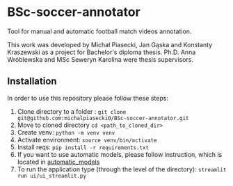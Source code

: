 # BSc-soccer-annotator
Tool for manual and automatic football match videos annotation.  
  
This work was developed by Michał Piasecki, Jan Gąska and Konstanty Kraszewski as a project for Bachelor's diploma thesis.
Ph.D. Anna Wróblewska and MSc Seweryn Karolina were thesis supervisors.


## Installation

In order to use this repository please follow these steps:


1. Clone directory to a folder : `git clone git@github.com:michalpiasecki0/BSc-soccer-annotator.git`
2. Move to cloned directory `cd <path_to_cloned_dir>`
3. Create venv: `python -m venv venv`
4. Activate environment: `source venv/bin/activate`
5. Install reqs: `pip install -r requirements.txt`
6. If you want to use automatic models, please follow instruction, which is located in [automatic_models](automatic_models)
7. To run the application type (through the level of the directory): `streamlit run ui/ui_streamlit.py`
